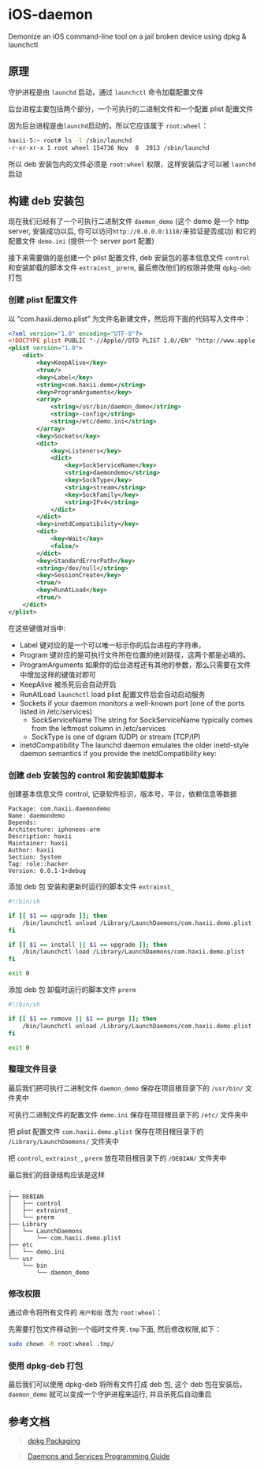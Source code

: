 # iOS-daemon

Demonize an iOS command-line tool on a jail broken device using dpkg &amp; launchctl

## 原理

守护进程是由 `launchd` 启动，通过 `launchctl` 命令加载配置文件

后台进程主要包括两个部分，一个可执行的二进制文件和一个配置 plist 配置文件

因为后台进程是由`launchd`启动的，所以它应该属于 `root:wheel`：

```bash
haxii-5:~ root# ls -l /sbin/launchd
-r-xr-xr-x 1 root wheel 154736 Nov  8  2013 /sbin/launchd
```

所以 deb 安装包内的文件必须是 `root:wheel` 权限，这样安装后才可以被 `launchd` 启动

## 构建 deb 安装包

现在我们已经有了一个可执行二进制文件 `daemon_demo` (这个 demo 是一个 http server, 安装成功以后,
 你可以访问`http://0.0.0.0:1118/`来验证是否成功) 和它的配置文件 `demo.ini` (提供一个 server port 配置)

接下来需要做的是创建一个 plist 配置文件, 
deb 安装包的基本信息文件 `control` 和安装卸载的脚本文件 `extrainst_` `prerm`, 
最后修改他们的权限并使用 `dpkg-deb` 打包

### 创建 plist 配置文件

以 “com.haxii.demo.plist” 为文件名新建文件，然后将下面的代码写入文件中：

```xml
<?xml version="1.0" encoding="UTF-8"?>
<!DOCTYPE plist PUBLIC "-//Apple//DTD PLIST 1.0//EN" "http://www.apple.com/DTDs/PropertyList-1.0.dtd">
<plist version="1.0">
    <dict>
        <key>KeepAlive</key>
        <true/>
        <key>Label</key>
        <string>com.haxii.demo</string>
        <key>ProgramArguments</key>
        <array>
            <string>/usr/bin/daemon_demo</string>
            <string>-config</string>
            <string>/etc/demo.ini</string>
        </array>
        <key>Sockets</key>
        <dict>
            <key>Listeners</key>
            <dict>
                <key>SockServiceName</key>
                <string>daemondemo</string>
                <key>SockType</key>
                <string>stream</string>
                <key>SockFamily</key>
                <string>IPv4</string>
            </dict>
        </dict>
        <key>inetdCompatibility</key>
        <dict>
            <key>Wait</key>
            <false/>
        </dict>
        <key>StandardErrorPath</key>
        <string>/dev/null</string>
        <key>SessionCreate</key>
        <true/>
        <key>RunAtLoad</key>
        <true/>
    </dict>
</plist>
```

在这些键值对当中:
* Label 键对应的是一个可以唯一标示你的后台进程的字符串，
* Program 键对应的是可执行文件所在位置的绝对路径，这两个都是必填的。
* ProgramArguments 如果你的后台进程还有其他的参数，那么只需要在文件中增加这样的键值对即可
* KeepAlive 被杀死后会自动开启
* RunAtLoad `launchctl` load plist 配置文件后会自动启动服务
* Sockets if your daemon monitors a well-known port (one of the ports listed in /etc/services)
  * SockServiceName  The string for SockServiceName typically comes from the leftmost column in /etc/services
  * SockType is one of dgram (UDP) or stream (TCP/IP)
* inetdCompatibility The launchd daemon emulates the older inetd-style daemon semantics if you provide the inetdCompatibility key:


### 创建 deb 安装包的 control 和安装卸载脚本

创建基本信息文件 control, 记录软件标识，版本号，平台，依赖信息等数据
```text
Package: com.haxii.daemondemo
Name: daemondemo
Depends: 
Architecture: iphoneos-arm
Description: haxii 
Maintainer: haxii
Author: haxii
Section: System
Tag: role::hacker
Version: 0.0.1-1+debug
```

添加 deb 包 安装和更新时运行的脚本文件 `extrainst_` 
```bash
#!/bin/sh

if [[ $1 == upgrade ]]; then
    /bin/launchctl unload /Library/LaunchDaemons/com.haxii.demo.plist
fi

if [[ $1 == install || $1 == upgrade ]]; then
    /bin/launchctl load /Library/LaunchDaemons/com.haxii.demo.plist
fi

exit 0
```

添加 deb 包 卸载时运行的脚本文件 `prerm`
```bash
#!/bin/sh

if [[ $1 == remove || $1 == purge ]]; then
    /bin/launchctl unload /Library/LaunchDaemons/com.haxii.demo.plist
fi

exit 0
```

### 整理文件目录

最后我们把可执行二进制文件 `daemon_demo` 保存在项目根目录下的 `/usr/bin/` 文件夹中

可执行二进制文件的配置文件 `demo.ini` 保存在项目根目录下的 `/etc/` 文件夹中

把 plist 配置文件 `com.haxii.demo.plist` 保存在项目根目录下的 `/Library/LaunchDaemons/` 文件夹中

把 `control`, `extrainst_`, `prerm` 放在项目根目录下的 `/DEBIAN/` 文件夹中

最后我们的目录结构应该是这样

```text
.
├── DEBIAN
│   ├── control
│   ├── extrainst_
│   └── prerm
├── Library
│   └── LaunchDaemons
│       └── com.haxii.demo.plist
├── etc
│   └── demo.ini
└── usr
    └── bin
        └── daemon_demo
```

### 修改权限

通过命令将所有文件的 `用户和组` 改为 `root:wheel`：

先需要打包文件移动到一个临时文件夹`.tmp`下面, 然后修改权限,如下：

```bash
sudo chown -R root:wheel .tmp/
```
### 使用 dpkg-deb 打包 

最后我们可以使用 dpkg-deb 将所有文件打成 deb 包, 这个 deb 包在安装后，
 `daemon_demo` 就可以变成一个守护进程来运行, 并且杀死后自动重启

## 参考文档

> [dpkg Packaging](http://iphonedevwiki.net/index.php/Packaging)

> [Daemons and Services Programming Guide](https://developer.apple.com/library/content/documentation/MacOSX/Conceptual/BPSystemStartup/Chapters/CreatingLaunchdJobs.html)